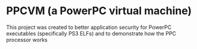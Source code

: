 # PPCVM (a PowerPC virtual machine)

This project was created to better application security for PowerPC executables (specifically PS3 ELFs) and to demonstrate how the PPC processor works
